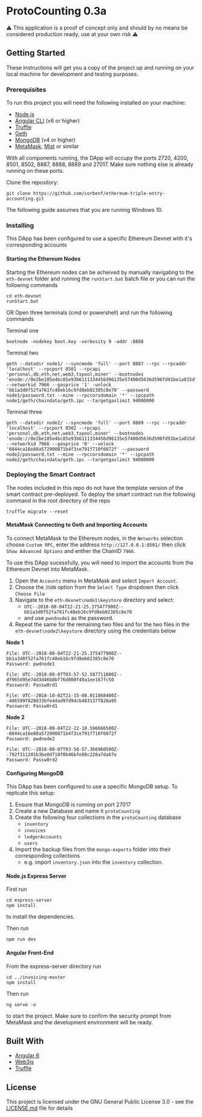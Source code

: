 # ProtoCounting 0.3a

:warning: This application is a proof of concept only and should by no means be considered production ready, use at your own risk :warning:

## Getting Started

These instructions will get you a copy of the project up and running on your local machine for development and testing purposes.

### Prerequisites

To run this project you will need the following installed on your machine:

- [Node.js](https://nodejs.org)
- [Angular CLI](https://cli.angular.io/) (v6 or higher)
- [Truffle](https://truffleframework.com/truffle)
- [Geth](https://geth.ethereum.org/downloads/)
- [MongoDB](https://www.mongodb.com/mongodb-4.0) (v4 or higher)
- [MetaMask](https://metamask.io/), [Mist](https://github.com/ethereum/mist/releases) or similar

With all components running, the DApp will occupy the ports 2720, 4200, 8501, 8502, 8887, 8888, 8889 and 27017. Make sure nothing else is already running on these ports.

Clone the repository:
```
git clone https://github.com/corbenf/ethereum-triple-entry-accounting.git
```
The following guide assumes that you are running Windows 10.

### Installing

This DApp has been configured to use a specific Ethereum Devnet with it's corresponding accounts

#### Starting the Ethereum Nodes

Starting the Ethereum nodes can be acheived by manually navigating to the `eth-devnet` folder and running the `runStart.bat` batch file or you can run the following commands

```
cd eth-devnet
runStart.bat
```

OR
Open three terminals (cmd or powershell) and run the following commands

Terminal one
```
bootnode -nodekey boot.key -verbosity 9 -addr :8888
```

Terminal two
```
geth --datadir node1/ --syncmode 'full' --port 8887 --rpc --rpcaddr 'localhost' --rpcport 8501 --rpcapi 'personal,db,eth,net,web3,txpool,miner' --bootnodes 'enode://0e2be185e4bc85e93b6111334456d96135e57400d5636d598fd91be1a815df898977e55a068415313aa4505deb5c85eaf8e6d61ac6d239efd8986eff7663e75e@127.0.0.1:8888' --networkid 7966 --gasprice '1' -unlock 'bb1a3d0f52fa761fc48eb16c9fd8eb02385c8e70' --password node1/password.txt --mine --rpccorsdomain '*' --ipcpath node1/geth/chaindata/geth.ipc --targetgaslimit 94000000
```

Terminal three
```
geth --datadir node2/ --syncmode 'full' --port 8889 --rpc --rpcaddr 'localhost' --rpcport 8502 --rpcapi 'personal,db,eth,net,web3,txpool,miner' --bootnodes 'enode://0e2be185e4bc85e93b6111334456d96135e57400d5636d598fd91be1a815df898977e55a068415313aa4505deb5c85eaf8e6d61ac6d239efd8986eff7663e75e@127.0.0.1:8888' --networkid 7966 --gasprice '0' --unlock '6044ca16e88a572900871b4f3ce791f710f6072f' --password node2/password.txt --mine --rpccorsdomain '*' --ipcpath node2/geth/chaindata/geth.ipc --targetgaslimit 94000000
```

### Deploying the Smart Contract

The nodes included in this repo do not have the template version of the smart contract pre-deployed. To deploy the smart contract run the following command in the root directory of the repo

```
truffle migrate --reset
```

#### MetaMask Connecting to Geth and Importing Accounts

To connect MetaMask to the Ethereum nodes, in the `Networks` selection choose `Custom RPC`, enter the address `http://127.0.0.1:8501/` then click `Show Advanced Options` and enther the ChainID `7966`.

To use this DApp sucessfully, you will need to import the accounts from the Ethereum Devnet into MetaMask.

1. Open the `Accounts` menu in MetaMask and select `Import Account`.
2. Choose the `JSON` option from the `Select Type` dropdown then click `Choose File`
3. Navigate to the `eth-devnet\node1\keystore` directory and select:
    - `UTC--2018-08-04T22-21-25.375477900Z--bb1a3d0f52fa761fc48eb16c9fd8eb02385c8e70`
    - and use `pwndnode1` as the password.
4. Repeat the same for the remaining two files and for the two files in the `eth-devnet\node2\keystore` directory using the credentials below

**Node 1**
```
File: UTC--2018-08-04T22-21-25.375477900Z--bb1a3d0f52fa761fc48eb16c9fd8eb02385c8e70
Password: pwdnode1

File: UTC--2018-08-07T03-57-52.587711800Z--df965d95e74d3d46b8bf76d000f49a1ee167fc50
Password: Passw0rd1

File: UTC--2018-10-02T21-15-08.011868400Z--4d6599f828033bfe4dad97d94cb403137f828a95
Password: Passw0rd1
```
**Node 2**
```
File: UTC--2018-08-04T22-22-18.596666500Z--6044ca16e88a572900871b4f3ce791f710f6072f
Password: pwdnode2

File: UTC--2018-08-07T03-58-57.366960500Z--792f311201b3be0d710f0b46bfe88c228a7da67e
Password: Passw0rd2
```

#### Configuring MongoDB

This DApp has been configured to use a specific MongoDB setup. To replicate this setup:

1. Ensure that MongoDB is running on port 27017
2. Create a new Database and name it `protoCounting`
3. Create the following four collections in the `protoCounting` database
    - `inventory`
    - `invoices`
    - `ledgerAccounts`
    - `users`
4. Import the backup files from the `mongo-exports` folder into their corresponding collections
    - e.g. import `inventory.json` into the `inventory` collection.

#### Node.js Express Server

First run

```
cd express-server
npm install
```
to install the dependencies.

Then run

```
npm run dev
```

#### Angular Front-End
From the express-server directory run
```
cd ../invoicing-master
npm install
```
Then run
```
ng serve -o
```
to start the project. Make sure to confirm the security prompt from MetaMask and the development environment will be ready.

## Built With

* [Angular 6](https://angular.io/)
* [Web3js](https://web3js.readthedocs.io/en/1.0/web3-eth.html)
* [Truffle](https://truffleframework.com/)

## License

This project is licensed under the GNU General Public License 3.0 - see the [LICENSE.md](LICENSE) file for details
